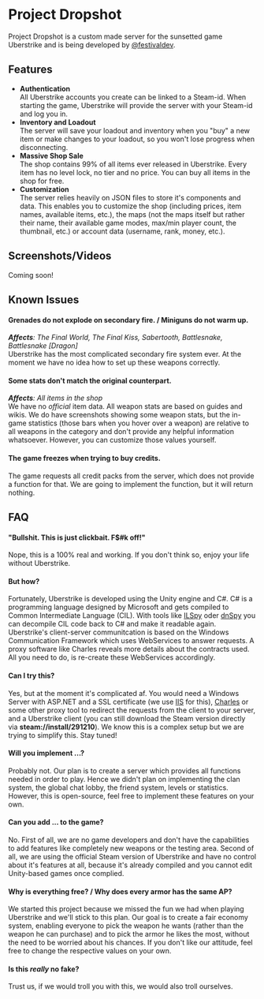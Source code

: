 # Project Dropshot
Project Dropshot is a custom made server for the sunsetted game Uberstrike and is being developed by [@festivaldev](https://github.com/festivaldev).

## Features
- **Authentication**  
All Uberstrike accounts you create can be linked to a Steam-id. When starting the game, Uberstrike will provide the server with your Steam-id and log you in.
- **Inventory and Loadout**  
The server will save your loadout and inventory when you "buy" a new item or make changes to your loadout, so you won't lose progress when disconnecting.
- **Massive Shop Sale**  
The shop contains 99% of all items ever released in Uberstrike. Every item has no level lock, no tier and no price. You can buy all items in the shop for free.
- **Customization**  
The server relies heavily on JSON files to store it's components and data. This enables you to customize the shop (including prices, item names, available items, etc.), the maps (not the maps itself but rather their name, their available game modes, max/min player count, the thumbnail, etc.) or account data (username, rank, money, etc.).
  
## Screenshots/Videos
Coming soon!

## Known Issues
#### Grenades do not explode on secondary fire. / Miniguns do not warm up.
*__Affects__: The Final World, The Final Kiss, Sabertooth, Battlesnake, Battlesnake [Dragon]*  
Uberstrike has the most complicated secondary fire system ever. At the moment we have no idea how to set up these weapons correctly.  
#### Some stats don't match the original counterpart.
*__Affects__: All items in the shop*  
We have no *official* item data. All weapon stats are based on guides and wikis. We do have screenshots showing some weapon stats, but the in-game statistics (those bars when you hover over a weapon) are relative to all weapons in the category and don't provide any helpful information whatsoever. However, you can customize those values yourself.  
#### The game freezes when trying to buy credits.
The game requests all credit packs from the server, which does not provide a function for that. We are going to implement the function, but it will return nothing.

## FAQ
#### "Bullshit. This is just clickbait. F$#k off!"
Nope, this is a 100% real and working. If you don't think so, enjoy your life without Uberstrike.  
#### But how?
Fortunately, Uberstrike is developed using the Unity engine and C#. C# is a programming language designed by Microsoft and gets compiled to Common Intermediate Language (CIL). With tools like [ILSpy](https://github.com/icsharpcode/ILSpy) oder [dnSpy](https://github.com/0xd4d/dnSpy) you can decompile CIL code back to C# and make it readable again. Uberstrike's client-server communitcation is based on the Windows Communication Framework which uses WebServices to answer requests. A proxy software like Charles reveals more details about the contracts used. All you need to do, is re-create these WebServices accordingly.  
#### Can I try this?
Yes, but at the moment it's complicated af. You would need a Windows Server with ASP.NET and a SSL certificate (we use [IIS](https://www.iis.net/) for this), [Charles](https://www.charlesproxy.com/) or some other proxy tool to redirect the requests from the client to your server, and a Uberstrike client (you can still download the Steam version directly via **steam://install/291210**). We know this is a complex setup but we are trying to simplify this. Stay tuned!  
#### Will you implement ...?
Probably not. Our plan is to create a server which provides all functions needed in order to play. Hence we didn't plan on implementing the clan system, the global chat lobby, the friend system, levels or statistics. However, this is open-source, feel free to implement these features on your own.
#### Can you add ... to the game?
No. First of all, we are no game developers and don't have the capabilities to add features like completely new weapons or the testing area. Second of all, we are using the official Steam version of Uberstrike and have no control about it's features at all, because it's already compiled and you cannot edit Unity-based games once complied.
#### Why is everything free? / Why does every armor has the same AP?
We started this project because we missed the fun we had when playing Uberstrike and we'll stick to this plan. Our goal is to create a fair economy system, enabling everyone to pick the weapon he wants (rather than the weapon he can purchase) and to pick the armor he likes the most, without the need to be worried about his chances. If you don't like our attitude, feel free to change the respective values on your own.
#### Is this *really* no fake?
Trust us, if we would troll you with this, we would also troll ourselves.
